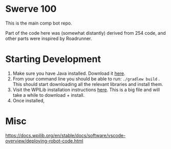 # Swerve 100

This is the main comp bot repo.

Part of the code here was (somewhat distantly) derived from 254 code, and other parts were inspired by Roadrunner.

# Starting Development

1. Make sure you have Java installed. Download it [here](https://www.oracle.com/java/technologies/downloads/).
1. From your command line you should be able to run:
    `./gradlew build` . This should start downloading all the relevant libraries and install them.
1. Visit the WPILib installation instructions [here](https://docs.wpilib.org/en/stable/docs/zero-to-robot/step-2/offline-installation-preparations.html). This is a big file and will take a while to download + install.
1. Once installed, 

# Misc
https://docs.wpilib.org/en/stable/docs/software/vscode-overview/deploying-robot-code.html